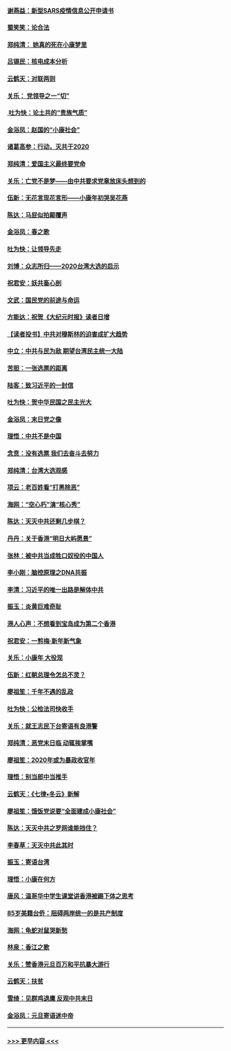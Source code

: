 #### [谢燕益：新型SARS疫情信息公开申请书](../pages/nsc993/n11808840.md?t=01211201) 
#### [蜀笑笑：论合法](../pages/nsc993/n11808064.md?t=01211201) 
#### [郑纯清： 她真的死在小康梦里](../pages/nsc993/n11806623.md?t=01211201) 
#### [吕锡民：核电成本分析](../pages/nsc993/n11806284.md?t=01211201) 
#### [云鹤天：对联两则](../pages/nsc993/n11805957.md?t=01211201) 
#### [关乐： 党领导之一“切”](../pages/nsc993/n11804505.md?t=01211201) 
#### [ 吐为快：论土共的“贵族气质”](../pages/nsc993/n11804490.md?t=01211201) 
#### [金浴凤：赵国的“小康社会”](../pages/nsc993/n11804452.md?t=01211201) 
#### [诸葛高参：行动，灭共于2020](../pages/nsc993/n11804120.md?t=01211201) 
#### [郑纯清：爱国主义最终要党命](../pages/nsc993/n11802197.md?t=01211201) 
#### [关乐：亡党不是梦——由中共要求党章放床头想到的](../pages/nsc993/n11802156.md?t=01211201) 
#### [伍新：无花言现花言形——小康年初哭吴花燕](../pages/nsc993/n11800044.md?t=01211201) 
#### [陈达：马屁似拍颠覆声](../pages/nsc993/n11800010.md?t=01211201) 
#### [金浴凤：春之歌](../pages/nsc993/n11797687.md?t=01211201) 
#### [吐为快：让领导先走](../pages/nsc993/n11797512.md?t=01211201) 
#### [刘博：众志所归——2020台湾大选的启示](../pages/nsc993/n11796878.md?t=01211201) 
#### [祝君安：妖共畜心剖](../pages/nsc993/n11794273.md?t=01211201) 
#### [文武：国民党的前途与命运](../pages/nsc993/n11794198.md?t=01211201) 
#### [方能达：祝贺《大纪元时报》读者日增](../pages/nsc993/n11793807.md?t=01211201) 
#### [【读者投书】中共对穆斯林的迫害成扩大趋势](../pages/nsc993/n11791371.md?t=01211201) 
#### [中立：中共与民为敌 期望台湾民主统一大陆](../pages/nsc993/n11790392.md?t=01211201) 
#### [苦胆：一张选票的距离](../pages/nsc993/n11788914.md?t=01211201) 
#### [陆客：致习近平的一封信](../pages/nsc993/n11788867.md?t=01211201) 
#### [吐为快：贺中华民国之民主光大](../pages/nsc993/n11788618.md?t=01211201) 
#### [金浴凤：末日党之像](../pages/nsc993/n11787475.md?t=01211201) 
#### [理悟：中共不是中国](../pages/nsc993/n11787463.md?t=01211201) 
#### [念贲：没有选票  我们去奋斗去努力](../pages/nsc993/n11787398.md?t=01211201) 
#### [郑纯清：台湾大选观感](../pages/nsc993/n11786210.md?t=01211201) 
#### [项云：老百姓看“打黑除恶”](../pages/nsc993/n11785398.md?t=01211201) 
#### [海网：“空心朽”演“核心秀”](../pages/nsc993/n11783874.md?t=01211201) 
#### [陈达：天灭中共还剩几步棋？](../pages/nsc993/n11783719.md?t=01211201) 
#### [丹丹：关于香港“明日大屿愿景”](../pages/nsc993/n11783273.md?t=01211201) 
#### [张林：被中共当成牲口奴役的中国人](../pages/nsc993/n11782397.md?t=01211201) 
#### [李小刚：脑控原理之DNA共振](../pages/nsc993/n11780962.md?t=01211201) 
#### [李清：习近平的唯一出路是解体中共](../pages/nsc993/n11780866.md?t=01211201) 
#### [振玉：炎黄巨难奇耻](../pages/nsc993/n11779632.md?t=01211201) 
#### [港人心声：不想看到宝岛成为第二个香港](../pages/nsc993/n11778817.md?t=01211201) 
#### [祝君安：一剪梅‧新年新气象](../pages/nsc993/n11776340.md?t=01211201) 
#### [关乐：小康年 大役现](../pages/nsc993/n11774213.md?t=01211201) 
#### [伍新：红朝总理令怎总不灵？](../pages/nsc993/n11770813.md?t=01211201) 
#### [廖祖笙：千年不遇的乱政](../pages/nsc993/n11770373.md?t=01211201) 
#### [吐为快：公检法司快收手](../pages/nsc993/n11770359.md?t=01211201) 
#### [关乐：就王志民下台寄语有良港警](../pages/nsc993/n11769903.md?t=01211201) 
#### [郑纯清：恶党末日临 动辄挨掌嘴](../pages/nsc993/n11769356.md?t=01211201) 
#### [廖祖笙：2020年或为暴政收官年](../pages/nsc993/n11768216.md?t=01211201) 
#### [理悟：别当郎中当推手](../pages/nsc993/n11768243.md?t=01211201) 
#### [云鹤天：《七律▪冬云》新解](../pages/nsc993/n11768204.md?t=01211201) 
#### [廖祖笙：饿饭党说要“全面建成小康社会”](../pages/nsc993/n11767482.md?t=01211201) 
#### [陈达：天灭中共之罗网谁能挡住？](../pages/nsc993/n11767465.md?t=01211201) 
#### [李春草：天灭中共此其时](../pages/nsc993/n11767452.md?t=01211201) 
#### [振玉：寄语台湾](../pages/nsc993/n11767432.md?t=01211201) 
#### [理悟：小康在何方](../pages/nsc993/n11767394.md?t=01211201) 
#### [唐风：温哥华中学生课堂讲香港被踢下体之思考](../pages/nsc993/n11766848.md?t=01211201) 
#### [85岁美籍台侨：阻碍两岸统一的是共产制度](../pages/nsc993/n11765043.md?t=01211201) 
#### [海网：龟蛇对鼠哭新愁](../pages/nsc993/n11764895.md?t=01211201) 
#### [林泉：香江之歌](../pages/nsc993/n11764415.md?t=01211201) 
#### [关乐：赞香港元旦百万和平抗暴大游行](../pages/nsc993/n11764382.md?t=01211201) 
#### [云鹤天：扶贫](../pages/nsc993/n11764245.md?t=01211201) 
#### [雪绮：见群鸡退鹰  反观中共末日](../pages/nsc993/n11762112.md?t=01211201) 
#### [金浴凤：元旦寄语迷中帝](../pages/nsc993/n11761788.md?t=01211201) 

----
#### [ >>> 更早内容 <<< ](../indexes/nsc993-earlier.md)
